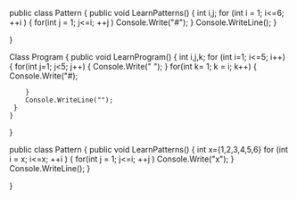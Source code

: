 public class Pattern
{
public void LearnPatterns()
{
    int i,j;
for (int  i = 1; i<=6; ++i )
{
    for(int j = 1; j<=i; ++j )
    Console.Write("#");
}
Console.WriteLine();
}

}


Class Program
{
    public void LearnProgram()
    {
     int i,j,k;
     for (int i=1; i<=5; i++)
     {
        for(int j=1; j<5; j++)
        {
            Console.Write(" ");
        }
        for(int k= 1; k = i; k++)
        {
            Console.Write("#);

        }
        Console.WriteLine("");
     }
    }
}


public class Pattern
{
public void LearnPatterns()
{
    int x={1,2,3,4,5,6}
for (int  i = x; i<=x; ++i )
{
    for(int j = 1; j<=i; ++j )
    Console.Write("x");
}
Console.WriteLine();
}

}



